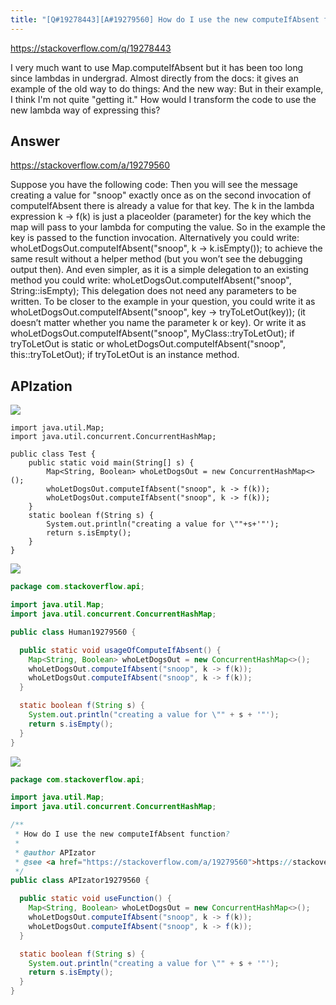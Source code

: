 ```yaml
---
title: "[Q#19278443][A#19279560] How do I use the new computeIfAbsent function?"
---
```


https://stackoverflow.com/q/19278443

I very much want to use Map.computeIfAbsent but it has been too long since lambdas in undergrad.
Almost directly from the docs: it gives an example of the old way to do things:
And the new way:
But in their example, I think I&#x27;m not quite &quot;getting it.&quot;  How would I transform the code to use the new lambda way of expressing this?

## Answer

https://stackoverflow.com/a/19279560

Suppose you have the following code:
Then you will see the message creating a value for &quot;snoop&quot; exactly once as on the second invocation of computeIfAbsent there is already a value for that key. The k in the lambda expression k -&gt; f(k) is just a placeolder (parameter) for the key which the map will pass to your lambda for computing the value. So in the example the key is passed to the function invocation.
Alternatively you could write: whoLetDogsOut.computeIfAbsent(&quot;snoop&quot;, k -&gt; k.isEmpty()); to achieve the same result without a helper method (but you won’t see the debugging output then). And even simpler, as it is a simple delegation to an existing method you could write: whoLetDogsOut.computeIfAbsent(&quot;snoop&quot;, String::isEmpty); This delegation does not need any parameters to be written.
To be closer to the example in your question, you could write it as whoLetDogsOut.computeIfAbsent(&quot;snoop&quot;, key -&gt; tryToLetOut(key)); (it doesn’t matter whether you name the parameter k or key). Or write it as whoLetDogsOut.computeIfAbsent(&quot;snoop&quot;, MyClass::tryToLetOut); if tryToLetOut is static or whoLetDogsOut.computeIfAbsent(&quot;snoop&quot;, this::tryToLetOut); if tryToLetOut is an instance method.

## APIzation

<div class="code-3columns-row">

<div class="code-3columns-column">

<div><img src="/stackoverflow.png" /></div>

```plain
import java.util.Map;
import java.util.concurrent.ConcurrentHashMap;

public class Test {
    public static void main(String[] s) {
        Map<String, Boolean> whoLetDogsOut = new ConcurrentHashMap<>();
        whoLetDogsOut.computeIfAbsent("snoop", k -> f(k));
        whoLetDogsOut.computeIfAbsent("snoop", k -> f(k));
    }
    static boolean f(String s) {
        System.out.println("creating a value for \""+s+'"');
        return s.isEmpty();
    }
}
```

</div>

<div class="code-3columns-column">

<div><img src="/human.png" /></div>

```java
package com.stackoverflow.api;

import java.util.Map;
import java.util.concurrent.ConcurrentHashMap;

public class Human19279560 {

  public static void usageOfComputeIfAbsent() {
    Map<String, Boolean> whoLetDogsOut = new ConcurrentHashMap<>();
    whoLetDogsOut.computeIfAbsent("snoop", k -> f(k));
    whoLetDogsOut.computeIfAbsent("snoop", k -> f(k));
  }

  static boolean f(String s) {
    System.out.println("creating a value for \"" + s + '"');
    return s.isEmpty();
  }
}

```

</div>

<div class="code-3columns-column">

<div><img src="/apizator.png" /></div>

```java
package com.stackoverflow.api;

import java.util.Map;
import java.util.concurrent.ConcurrentHashMap;

/**
 * How do I use the new computeIfAbsent function?
 *
 * @author APIzator
 * @see <a href="https://stackoverflow.com/a/19279560">https://stackoverflow.com/a/19279560</a>
 */
public class APIzator19279560 {

  public static void useFunction() {
    Map<String, Boolean> whoLetDogsOut = new ConcurrentHashMap<>();
    whoLetDogsOut.computeIfAbsent("snoop", k -> f(k));
    whoLetDogsOut.computeIfAbsent("snoop", k -> f(k));
  }

  static boolean f(String s) {
    System.out.println("creating a value for \"" + s + '"');
    return s.isEmpty();
  }
}

```

</div>

</div>